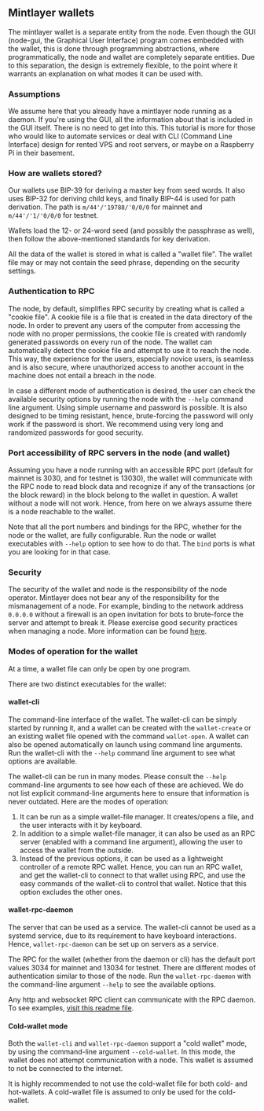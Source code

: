 ## Mintlayer wallets

The mintlayer wallet is a separate entity from the node. Even though the GUI (node-gui, the Graphical User Interface) program comes embedded with the wallet, this is done through programming abstractions, where programmatically, the node and wallet are completely separate entities. Due to this separation, the design is extremely flexible, to the point where it warrants an explanation on what modes it can be used with.

### Assumptions

We assume here that you already have a mintlayer node running as a daemon. If you're using the GUI, all the information about that is included in the GUI itself. There is no need to get into this. This tutorial is more for those who would like to automate services or deal with CLI (Command Line Interface) design for rented VPS and root servers, or maybe on a Raspberry Pi in their basement.

### How are wallets stored?

Our wallets use BIP-39 for deriving a master key from seed words. It also uses BIP-32 for deriving child keys, and finally BIP-44 is used for path derivation. The path is `m/44'/'19788/'0/0/0` for mainnet and `m/44'/'1/'0/0/0` for testnet.

Wallets load the 12- or 24-word seed (and possibly the passphrase as well), then follow the above-mentioned standards for key derivation.

All the data of the wallet is stored in what is called a "wallet file". The wallet file may or may not contain the seed phrase, depending on the security settings.

### Authentication to RPC

The node, by default, simplifies RPC security by creating what is called a "cookie file". A cookie file is a file that is created in the data directory of the node. In order to prevent any users of the computer from accessing the node with no proper permissions, the cookie file is created with randomly generated passwords on every run of the node. The wallet can automatically detect the cookie file and attempt to use it to reach the node. This way, the experience for the users, especially novice users, is seamless and is also secure, where unauthorized access to another account in the machine does not entail a breach in the node.

In case a different mode of authentication is desired, the user can check the available security options by running the node with the `--help` command line argument. Using simple username and password is possible. It is also designed to be timing resistant, hence, brute-forcing the password will only work if the password is short. We recommend using very long and randomized passwords for good security.

### Port accessibility of RPC servers in the node (and wallet)

Assuming you have a node running with an accessible RPC port (default for mainnet is 3030, and for testnet is 13030), the wallet will communicate with the RPC node to read block data and recognize if any of the transactions (or the block reward) in the block belong to the wallet in question. A wallet without a node will not work. Hence, from here on we always assume there is a node reachable to the wallet.

Note that all the port numbers and bindings for the RPC, whether for the node or the wallet, are fully configurable. Run the node or wallet executables with `--help` option to see how to do that. The `bind` ports is what you are looking for in that case.


### Security

The security of the wallet and node is the responsibility of the node operator. Mintlayer does not bear any of the responsibility for the mismanagement of a node. For example, binding to the network address `0.0.0.0` without a firewall is an open invitation for bots to brute-force the server and attempt to break it. Please exercise good security practices when managing a node. More information can be found [here](/build-tools/linux-systemd-service/README.md).

### Modes of operation for the wallet

At a time, a wallet file can only be open by one program.

There are two distinct executables for the wallet:

#### wallet-cli

The command-line interface of the wallet. The wallet-cli can be simply started by running it, and a wallet can be created with the `wallet-create` or an existing wallet file opened with the command `wallet-open`. A wallet can also be opened automatically on launch using command line arguments. Run the wallet-cli with the `--help` command line argument to see what options are available.

The wallet-cli can be run in many modes. Please consult the `--help` command-line arguments to see how each of these are achieved. We do not list explicit command-line arguments here to ensure that information is never outdated. Here are the modes of operation:

1. It can be run as a simple wallet-file manager. It creates/opens a file, and the user interacts with it by keyboard.
2. In addition to a simple wallet-file manager, it can also be used as an RPC server (enabled with a command line argument), allowing the user to access the wallet from the outside.
3. Instead of the previous options, it can be used as a lightweight controller of a remote RPC wallet. Hence, you can run an RPC wallet, and get the wallet-cli to connect to that wallet using RPC, and use the easy commands of the wallet-cli to control that wallet. Notice that this option excludes the other ones.

#### wallet-rpc-daemon

The server that can be used as a service. The wallet-cli cannot be used as a systemd service, due to its requirement to have keyboard interactions. Hence, `wallet-rpc-daemon` can be set up on servers as a service.

The RPC for the wallet (whether from the daemon or cli) has the default port values 3034 for mainnet and 13034 for testnet. There are different modes of authentication similar to those of the node. Run the `wallet-rpc-daemon` with the command-line argument `--help` to see the available options.

Any http and websocket RPC client can communicate with the RPC daemon. To see examples, [visit this readme file](wallet-rpc-daemon/README.md).

#### Cold-wallet mode

Both the `wallet-cli` and `wallet-rpc-daemon` support a "cold wallet" mode, by using the command-line argument `--cold-wallet`. In this mode, the wallet does not attempt communication with a node. This wallet is assumed to not be connected to the internet.

It is highly recommended to not use the cold-wallet file for both cold- and hot-wallets. A cold-wallet file is assumed to only be used for the cold-wallet.
